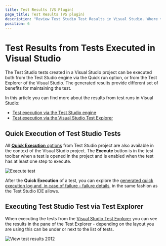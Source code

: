 ```yaml
---
title: Test Results (VS Plugin)
page_title: Test Results (VS plugin)
description: "Review Test Studio Test Results in Visual Studio. Where to find the  the Test Studio test execution results from Test Explorer run. Where to find the  the Test Studio test execution results from quick execution run."
position: 6
---
```

# Test Results from Tests Executed in Visual Studio

The Test Studio tests created in a Visual Studio project can be executed both from the Test Studio engine via the Quick run option, or from the Test Explorer of the Visual Studio. The generated results provide different set of benefits for maintaining the test.

In this article you can find more about the results from test runs in Visual Studio: 

* [Test execution via the Test Studio engine](#quick-execution-of-test-studio-test)
* [Test execution via the Visual Studio Test Explorer](#executing-test-studio-test-via-test-explorer)

## Quick Execution of Test Studio Tests

All <a href="/automated-tests/test-execution/quick-execution" target="_blank">__Quick Execution__ options</a> from Test Studio project are also available in the context of the Visual Studio project. The __Execute__ button is in the test toolbar when a test is opened in the project and is enabled when the test has at least one step to execute.

![Execute test](/img/general-information/create-test-vsplugin/web-test/execute-test.png)

After the __Quick Execution__ of a test, you can explore the <a href="/automated-tests/test-results/analyze-quick-run-results" target="_blank">generated quick execution log and, in case of failure - failure details</a>, in the same fashion as the Test Studio IDE allows.

## Executing Test Studio Test via Test Explorer

When executing the tests from the <a href="/getting-started/test-execution/vs-2012-test-explorer" target="_blank">Visual Studio Test Explorer</a> you can see the results in the  pane of the Test Explorer - depending on the layout you are using this can be under or next to the list of tests.

![View test results 2012][6]




[6]: /img/general-information/test-results/test-results-vs/fig6.png
